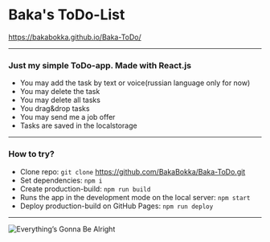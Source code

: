 # Baka's ToDo-List

 https://bakabokka.github.io/Baka-ToDo/


****

### Just my simple ToDo-app. Made with React.js

* You may add the task by text or voice(russian language only for now)
* You may delete the task
* You may delete all tasks
* You drag&drop tasks
* You may send me a job offer
* Tasks are saved in the localstorage

****


### How to try?
* Clone repo: `git clone`  https://github.com/BakaBokka/Baka-ToDo.git
* Set dependencies: `npm i`
* Create production-build: `npm run build`
* Runs the app in the development mode on the local server: `npm start`
* Deploy production-build on GitHub Pages: `npm run deploy`

****

![Everything’s Gonna Be Alright](./images/eich.png)
